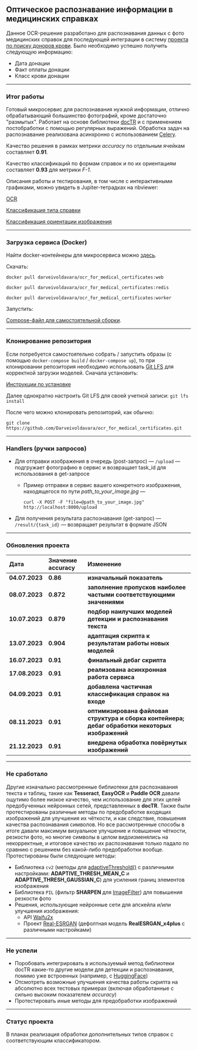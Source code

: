## Оптическое распознавание информации в медицинских справках
Данное OCR-решение разработано для распознавания данных с фото медицинских справок для последующей интеграции в систему [проекта по поиску доноров крови](https://donorsearch.org/).
Было необходимо успешно получить следующую информацию:
* Дата донации
* Факт оплаты донации
* Класс крови донации

---

### Итог работы

Готовый микросервис для распознавания нужной информации, отлично обрабатывающий большинство фотографий, кроме достаточно "размытых". Работает на основе библиотеки [docTR](https://mindee.github.io/doctr/index.html) и с применением постобработки с помощью регулярных выражений. Обработка задач на распознавание реализована асинхронно с использованием [Celery](https://github.com/celery/celery).

Качество решения в рамках метрики *accuracy* по отдельным ячейкам составляет **0.91**.

Качество классификаций по формам справок и по их ориентациям составляет **0.93** для метрики *F-1*.

Описания работы и тестирования, в том числе с интерактивными графиками, можно увидеть в Jupiter-тетрадках на nbviewer:

[OCR](https://nbviewer.org/github/Darveivoldavara/ocr_for_medical_certificates/blob/6714f0dfc44e341a01c33353a9cf2db2719aa032/Doctr/ocr_for_medical_certificates.ipynb)

[Классификация типа справки](https://nbviewer.org/github/Darveivoldavara/ocr_for_medical_certificates/blob/712c639362d1ced47b364f3e92a98b8f0d621017/notebooks/certificates_classifier.ipynb)

[Классификация ориентации изображения](https://nbviewer.org/github/Darveivoldavara/ocr_for_medical_certificates/blob/a5cc34726f549cf390668915e027d6213cbbab3e/notebooks/orientation_classifier.ipynb)

---

### Загрузка сервиса (Docker)

Найти docker-контейнеры для микросервиса можно [здесь](https://hub.docker.com/r/darveivoldavara/ocr_for_medical_certificates).

Скачать:

`docker pull darveivoldavara/ocr_for_medical_certificates:web`

`docker pull darveivoldavara/ocr_for_medical_certificates:redis`

`docker pull darveivoldavara/ocr_for_medical_certificates:worker`

Запустить:

[Compose-файл для самостоятельной сборки](https://github.com/Darveivoldavara/ocr_for_medical_certificates/blob/main/docker-compose.yml).

---

### Клонирование репозитория

Если потребуется самостоятельно собрать / запустить образы (с помощью `docker-compose build` / `docker-compose up`), то при клонировании репозитория необходимо использовать [Git LFS](https://git-lfs.com/) для корректной загрузки моделей. Сначала установить:

[Инструкции по установке](https://github.com/git-lfs/git-lfs#installing)

Далее однократно настроить Git LFS для своей учетной записи: `git lfs install`

После чего можно клонировать репозиторий, как обычно:

`git clone https://github.com/Darveivoldavara/ocr_for_medical_certificates.git`

---

### Handlers (ручки запросов)

- Для отправки изображения в очередь (post-запрос) — `/upload` — подгружает фотографию в сервис и возвращает task_id для использования в get-запросе
  - Пример отправки в сервис вашего конкретного изображения, находящегося по пути *path_to_your_image.jpg* —

    `curl -X POST -F "file=@path_to_your_image.jpg" http://localhost:8000/upload`
- Для получения результата распознавания (get-запрос) — `/result/{task_id}` — возвращает результат в формате JSON

---

### Обновления проекта

| Дата | Значение accuracy | Изменение | 
| :---------------------- | :---------------------- | :---------------------- |
| **04.07.2023** | **0.86** | **изначальный показатель** |
| **08.07.2023** | **0.872** | **заполнение пропусков наиболее частыми соответствующими значениями** |
| **10.07.2023** | **0.879** | **подбор наилучших моделей детекции и распознавания текста** |
| **13.07.2023** | **0.904** | **адаптация скрипта к результатам работы новых моделей** |
| **16.07.2023** | **0.91** | **финальный дебаг скрипта** |
| **17.08.2023** | **0.91** | **реализована асинхронная работа сервиса** |
| **04.09.2023** | **0.91** | **добавлена частичная классификация справок на входе** |
| **08.11.2023** | **0.91** | **оптимизирована файловая структура и сборка контейнера; дебаг обработки некоторых изображений** |
| **21.12.2023** | **0.91** | **внедрена обработка повёрнутых изображений** |

---

### Не сработало

Другие изначально рассмотренные библиотеки для распознавания текста и таблиц, такие как **Tesseract**, **EasyOCR** и **Paddle OCR** давали ощутимо более низкое качество, чем использование для этих целей предобученных нейронных сетей, представленных в **docTR**.
Также были протестированы различные методы по предобработке входящих изображений для улучшения их чёткости, и как следствие, повышения качества распознавания символов. Но все рассмотренные способы в итоге давали максимум визуальное улучшение и повышение чёткости, резкости фото, но многие символы в целом видоизменялись на некорректные, и итоговое качество их распознавания только падало по сравнию с решением без какой-либо предобработки вообще. Протестированы были следующие методы:
* Библиотека `cv2` (методы для [adaptiveThreshold()](https://docs.opencv.org/3.4.0/d7/d1b/group__imgproc__misc.html#ga72b913f352e4a1b1b397736707afcde3) с различными настройками: **ADAPTIVE_THRESH_MEAN_C** и **ADAPTIVE_THRESH_GAUSSIAN_C**) для усиления границ элементов изображения
* Библиотека `PIL` (фильтр **SHARPEN** для [ImageFilter](https://pillow.readthedocs.io/en/stable/reference/ImageFilter.html)) для повышения резкости фото
* Решения, использующие нейронные сети для апскейла и/или улучшения изображения:
  * API [Waifu2x](https://deepai.org/machine-learning-model/waifu2x)
  * Проект [Real-ESRGAN](https://github.com/xinntao/Real-ESRGAN) (дефолтная модель **RealESRGAN_x4plus** с различными настройками)

---

### Не успели

* Поробовать интегрировать в используемый метод библиотеки docTR какие-то другие модели для детекции и распознавания, помимо уже встроенных (например, с [HuggingFace](https://huggingface.co/))
* Отсмотреть возможные улучшения качества работы скрипта на абсолютно всех тестовых примерах (включая обработанные с сильно высоким показателем *accuracy*)
* Протестировать иные методы для предобработки изображений

---

### Статус проекта

В планах реализация обработки дополнительных типов справок с соответствующим классификатором.
